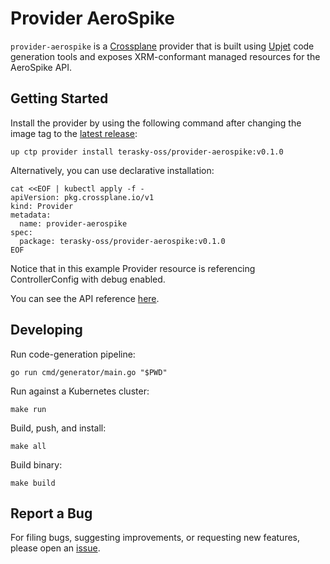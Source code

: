 # Provider AeroSpike

`provider-aerospike` is a [Crossplane](https://crossplane.io/) provider that
is built using [Upjet](https://github.com/crossplane/upjet) code
generation tools and exposes XRM-conformant managed resources for the
AeroSpike API.

## Getting Started

Install the provider by using the following command after changing the image tag
to the [latest release](https://marketplace.upbound.io/providers/terasky-oss/provider-aerospike):
```
up ctp provider install terasky-oss/provider-aerospike:v0.1.0
```

Alternatively, you can use declarative installation:
```
cat <<EOF | kubectl apply -f -
apiVersion: pkg.crossplane.io/v1
kind: Provider
metadata:
  name: provider-aerospike
spec:
  package: terasky-oss/provider-aerospike:v0.1.0
EOF
```

Notice that in this example Provider resource is referencing ControllerConfig with debug enabled.

You can see the API reference [here](https://doc.crds.dev/github.com/terasky-oss/provider-aerospike).

## Developing

Run code-generation pipeline:
```console
go run cmd/generator/main.go "$PWD"
```

Run against a Kubernetes cluster:

```console
make run
```

Build, push, and install:

```console
make all
```

Build binary:

```console
make build
```

## Report a Bug

For filing bugs, suggesting improvements, or requesting new features, please
open an [issue](https://github.com/terasky-oss/provider-aerospike/issues).
